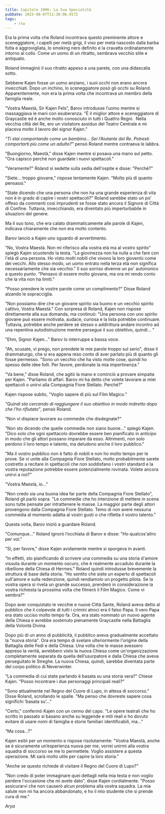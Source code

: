 ```yaml
---
title: Capitolo 1096: La Sua Specialità
pubDate: 2025-08-07T11:30:06.917Z
tags:
    - rtw
---
```













Era la prima volta che Roland incontrava questo preminente attore e sceneggiatore, i capelli per metà grigi, il viso per metà nascosto dalla barba folta e aggrovigliata, lo smoking nero definito e la cravatta ordinatamente intorno al collo. Come un uomo di un ritratto, sembrava vecchio stile e antiquato.






Roland immaginò il suo ritratto appeso a una parete, con una didascalia sotto.






Sebbene Kajen fosse un uomo anziano, i suoi occhi non erano ancora invecchiati. Dopo un inchino, lo sceneggiatore posò gli occhi su Roland. Apparentemente, non era la prima volta che incontrava un membro della famiglia reale.






"Vostra Maestà, Sir Kajen Fels", Barov introdusse l’uomo mentre si massaggiava le mani con esuberanza. "È il miglior attore e sceneggiatore di Graycastle ed è anche molto conosciuto in tutti i Quattro Regni.&nbsp; Nella vecchia città del Re, ero un visitatore assiduo del Teatro Centrale e mi piaceva molto il lavoro del signor Kajen."






<em>"Ti stai comportando come un bambino... Sei l’Aiutante del Re. Potresti comportarti più come un adulto?"</em> pensò Roland mentre contraeva le labbra.






"Buongiorno, Maestà," disse Kajen mentre si posava una mano sul petto. "Ora capisco perché non guardate i nuovi spettacoli."






"Veramente?" Roland si sedette sulla sedia dell'ospite e disse: "Perché?"






"Siete... troppo giovane," rispose lentamente Kajen. "Molto più di quanto pensassi."






"State dicendo che una persona che non ha una grande esperienza di vita non è in grado di capire i vostri spettacoli?" Roland sarebbe stato un po' offeso da commenti così imprudenti se fosse stato ancora il Signore di Città di Confine. Tuttavia, invecchiando, era diventato più imperturbabile in situazioni del genere.






Ma il suo tono, che era calato drammaticamente alle parole di Kajen, indicava chiaramente che non era molto contento.






Barov lanciò a Kajen uno sguardo di avvertimento.






"No, Vostra Maestà. Non mi riferisco alla vostra età ma al vostro spirito" spiegò Kajen scuotendo la testa. "La giovinezza non ha nulla a che fare con l'età di una persona. Ho visto molti nobili che vivono la loro gioventù come dei vecchi. Allo stesso modo, un uomo entrato nella terza età non significa necessariamente che sia vecchio." Il suo sorriso divenne un po' autoironico a questo punto. "Pensavo di essere molto giovane, ma ora mi rendo conto che la vita non ha limiti."






"Posso prendere le vostre parole come un complimento?" Disse Roland alzando le sopracciglia.






"Non possiamo dire che un giovane spirito sia buono e un vecchio spirito cattivo, Vostra Maestà." Con sorpresa di Roland, Kajen non rispose direttamente alla sua domanda, ma continuò: "Una persona con uno spirito giovane può essere motivata, audace, curiosa e la lista potrebbe continuare. Tuttavia, potrebbe anche perdere sé stesso o addirittura andare incontro ad una repentina autodistruzione mentre persegue il suo obiettivo, quindi... "






"Ehm, Signor Kajen…" Barov lo interruppe a bassa voce.






"Ah, scusate, vi prego, non prendete le mie parole troppo sul serio", disse il drammaturgo, che si era appena reso conto di aver parlato più di quanto gli fosse permesso. "Sono un vecchio che ha visto molte cose, quindi ho spesso delle idee folli. Per favore, perdonate la mia impertinenza."






"Va bene," disse Roland, che agitò la mano e cominciò a provare simpatia per Kajen. "Parliamo di affari. Barov mi ha detto che volete lavorare ai miei spettacoli o unirvi alla Compagnia Fiore Stellato. Perché?"






Kajen rispose subito, "Voglio sapere di più sul Film Magico."






<em>"Quindi sta cercando di raggiungere il suo obiettivo in modo indiretto dopo che l'ho rifiutato"</em>, pensò Roland.






"Non vi dispiace lavorare su commedie che disdegnate?"






"Non sto dicendo che quelle commedie non siano buone..." spiegò Kajen. "Dico solo che ogni spettacolo dovrebbe essere ben pianificato in anticipo in modo che gli attori possano imparare da esso. Altrimenti, non solo perdono il loro tempo e talento, ma deludono anche il loro pubblico."






"Ma il vostro pubblico non è fatto di nobili e non ho molto tempo per le prove. Se vi unite alla Compagnia Fiore Stellato, molto probabilmente sarete costretto a recitare in spettacoli che non soddisfano i vostri standard e la vostra reputazione potrebbe essere potenzialmente rovinata. Volete ancora unirvi a noi?"






"Vostra Maestà, io..."






"Non credo sia una buona idea far parte della Compagnia Fiore Stellato", Roland gli parlò sopra. "Le commedie che ho intenzione di mettere in scena sono tutte pensate per intrattenere le masse. La maggior parte degli attori provengono dalla Compagnia Fiore Stellato. Temo di non avere nessuna commedia al momento adatta ai vostri gusti o che rifletta il vostro talento."






Questa volta, Barov iniziò a guardare Roland.






"Comunque..." Roland ignorò l’occhiata di Barov e disse: "Ho qualcos'altro per voi."






"Sì, per favore," disse Kajen avidamente mentre si sporgeva in avanti.






"In effetti, sto pianificando di scrivere una commedia su una storia d'amore vissuta durante un momento oscuro, che è realmente accaduto durante la ribellione della Chiesa di Hermes." Roland quindi introdusse brevemente la struttura di base della storia. "Ho sentito che siete un esperto di spettacoli sull'amore e sulla redenzione, quindi rendiamolo un progetto pilota. Se la vostra opera si rivela un grande successo, prenderò in considerazione la vostra richiesta la prossima volta che filmerò il Film Magico. Come vi sembra?"






Dopo aver conquistato le vecchie e nuove Città Sante, Roland aveva detto al pubblico che il colpevole di tutti i crimini atroci era il falso Papa. Il vero Papa era stato ucciso molto tempo fa. Ora, era stato nominato un nuovo agente della Chiesa e avrebbe sostenuto pienamente Graycastle nella Battaglia della Volontà Divina.






Dopo più di un anno di pubblicità, il pubblico aveva gradualmente accettato la "nuova storia". Ora era tempo di svelare ulteriormente l'origine della Battaglia delle Fedi e della Chiesa. Una volta che le masse avessero appreso la verità, avrebbero visto la nuova Chiesa come un'organizzazione completamente separata da quella dell’usurpatore e dalla Chiesa che aveva perseguitato le Streghe. La nuova Chiesa, quindi, sarebbe diventata parte del corpo politico di Neverwinter.






"La commedia di cui state parlando è basata su una storia vera?" Chiese Kajen. "Posso incontrare i due personaggi principali reali?"






"Sono attualmente nel Regno del Cuore di Lupo, in attesa di soccorso." Disse Roland, scrollando le spalle. "Ma penso che dovreste sapere cosa significhi ‘basata su’..."






"Certo," confermò Kajen con un cenno del capo. "Le opere teatrali che ho scritto in passato si basano anche su leggende e miti reali e ho dovuto evitare di usare nomi di famiglia e storie familiari identificabili, ma..."






"Ma cosa...?"






Kajen esitò per un momento e rispose risolutamente: "Vostra Maestà, anche se è sicuramente un’esperienza nuova per me, vorrei unirmi alla vostra squadra di soccorso se me lo permettete. Voglio assistere a questa operazione. Mi sarà molto utile per capire la loro storia.”






"Anche se questo richiede di visitare il Regno del Cuore di Lupo?"






"Non credo di poter immaginare quei dettagli nella mia testa e non voglio perdere l'occasione che mi avete dato", disse Kajen cordialmente. "Posso assicurarvi che non causerò alcun problema alla vostra squadra. La mia salute non mi ha ancora abbandonato, e ho il mio studente che si prende cura di me."






<em>Arya</em>


                                


                                



